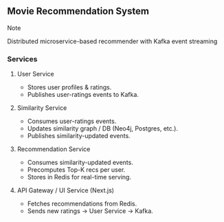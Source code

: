 ## Movie Recommendation System

> [!NOTE]
> Distributed microservice-based recommender with Kafka event streaming

### Services

1. User Service
    - Stores user profiles & ratings.
    - Publishes user-ratings events to Kafka.
2. Similarity Service
    - Consumes user-ratings events.
    - Updates similarity graph / DB (Neo4j, Postgres, etc.).
    - Publishes similarity-updated events.    
3. Recommendation Service
    - Consumes similarity-updated events.
    - Precomputes Top-K recs per user.
    - Stores in Redis for real-time serving.
    
4. API Gateway / UI Service (Next.js)
    - Fetches recommendations from Redis.
    - Sends new ratings → User Service → Kafka.